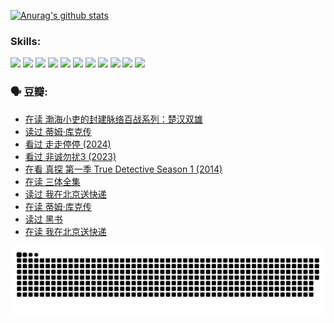 
[![Anurag's github stats](https://github-readme-stats.vercel.app/api?username=w940853815)](https://github.com/anuraghazra/github-readme-stats)

### Skills:

<code><img height="32" src="https://cdn.jsdelivr.net/npm/simple-icons@v5/icons/python.svg"></code>
<code><img height="32" src="https://cdn.jsdelivr.net/npm/simple-icons@v5/icons/javascript.svg"></code>
<code><img height="32" src="https://cdn.jsdelivr.net/npm/simple-icons@v5/icons/django.svg"></code>
<code><img height="32" src="https://cdn.jsdelivr.net/npm/simple-icons@v5/icons/flask.svg"></code>
<code><img height="32" src="https://cdn.jsdelivr.net/npm/simple-icons@v5/icons/vuetify.svg"></code>
<code><img height="32" src="https://cdn.jsdelivr.net/npm/simple-icons@v5/icons/git.svg"></code>
<code><img height="32" src="https://cdn.jsdelivr.net/npm/simple-icons@v5/icons/docker.svg"></code>
<code><img height="32" src="https://cdn.jsdelivr.net/npm/simple-icons@v5/icons/postgresql.svg"></code>
<code><img height="32" src="https://cdn.jsdelivr.net/npm/simple-icons@v5/icons/elasticsearch.svg"></code>
<code><img height="32" src="https://cdn.jsdelivr.net/npm/simple-icons@v5/icons/macos.svg"></code>
<code><img height="32" src="https://cdn.jsdelivr.net/npm/simple-icons@v5/icons/linux.svg"></code>

### 🗣 豆瓣:

<!-- DOUBAN-ACTIVITIES:START -->
- [在读 渤海小吏的封建脉络百战系列：楚汉双雄](https://www.douban.com/people/136069238/status/4700950146/?_i=24998900)
- [读过 蒂姆·库克传](https://www.douban.com/people/136069238/status/4700949869/?_i=24998900)
- [看过 走走停停‎ (2024)](https://www.douban.com/people/136069238/status/4684430230/?_i=24998901)
- [看过 非诚勿扰3‎ (2023)](https://www.douban.com/people/136069238/status/4676324100/?_i=24998901)
- [在看 真探 第一季 True Detective Season 1‎ (2014)](https://www.douban.com/people/136069238/status/4673382852/?_i=24998901)
- [在读 三体全集](https://www.douban.com/people/136069238/status/4672842521/?_i=24998901)
- [读过 我在北京送快递](https://www.douban.com/people/136069238/status/4672842036/?_i=24998901)
- [在读 蒂姆·库克传](https://www.douban.com/people/136069238/status/4663517053/?_i=24998901)
- [读过 黑书](https://www.douban.com/people/136069238/status/4663516022/?_i=24998901)
- [在读 我在北京送快递](https://www.douban.com/people/136069238/status/4658098365/?_i=24998901)
<!-- DOUBAN-ACTIVITIES:END -->


![Snake animation](https://raw.githubusercontent.com/w940853815/w940853815/output/github-contribution-grid-snake.svg)

<!--
**w940853815/w940853815** is a ✨ _special_ ✨ repository because its `README.md` (this file) appears on your GitHub profile.

Here are some ideas to get you started:

- 🔭 I’m currently working on ...
- 🌱 I’m currently learning ...
- 👯 I’m looking to collaborate on ...
- 🤔 I’m looking for help with ...
- 💬 Ask me about ...
- 📫 How to reach me: ...
- 😄 Pronouns: ...
- ⚡ Fun fact: ...
-->

